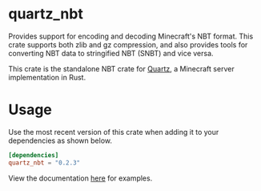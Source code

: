# quartz_nbt

Provides support for encoding and decoding Minecraft's NBT format. This crate supports both
zlib and gz compression, and also provides tools for converting NBT data to stringified NBT
(SNBT) and vice versa.

This crate is the standalone NBT crate for [Quartz](https://github.com/Rusty-Quartz/Quartz),
a Minecraft server implementation in Rust.

# Usage

Use the most recent version of this crate when adding it to your dependencies as shown below.
```toml
[dependencies]
quartz_nbt = "0.2.3"
```
View the documentation [here](https://docs.rs/quartz_nbt) for examples.